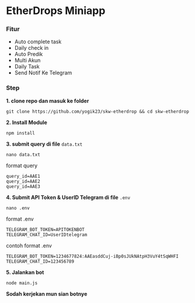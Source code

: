 # EtherDrops Miniapp

### Fitur
- Auto complete task
- Daily check in
- Auto Predik
- Multi Akun
- Daily Task
- Send Notif Ke Telegram


### Step

**1. clone repo dan masuk ke folder**
```
git clone https://github.com/yogik23/skw-etherdrop && cd skw-etherdrop
```

**2. Install Module**
```
npm install
```

**3. submit query di file** `data.txt`
```
nano data.txt
```
format query 
```
query_id=AAE1 
query_id=AAE2 
query_id=AAE3
```
**4. Submit API Token & UserID Telegram di file** `.env`
```
nano .env
```
format .env
```
TELEGRAM_BOT_TOKEN=APITOKENBOT
TELEGRAM_CHAT_ID=UserIDtelegram
```
contoh format .env
```
TELEGRAM_BOT_TOKEN=1234677824:AAEasddCuj-iBp0sJUkNAtpH3VuY4tSqWHFI
TELEGRAM_CHAT_ID=123456789
```
**5. Jalankan bot**
```
node main.js
```

**Sodah kerjekan mun sian botnye**
